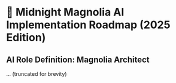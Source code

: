 # 🪷 Midnight Magnolia AI Implementation Roadmap (2025 Edition)

## AI Role Definition: Magnolia Architect

... (truncated for brevity)

